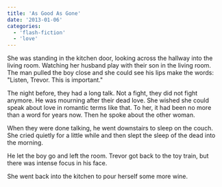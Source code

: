 ```yaml
---
title: 'As Good As Gone'
date: '2013-01-06'
categories:
  - 'flash-fiction'
  - 'love'
---
```


She was standing in the kitchen door, looking across the hallway into the living
room. Watching her husband play with their son in the living room. The man
pulled the boy close and she could see his lips make the words: "Listen, Trevor.
This is important."

The night before, they had a long talk. Not a fight, they did not fight anymore.
He was mourning after their dead love. She wished she could speak about love in
romantic terms like that. To her, it had been no more than a word for years now.
Then he spoke about the other woman.

When they were done talking, he went downstairs to sleep on the couch. She cried
quietly for a little while and then slept the sleep of the dead into the
morning.

He let the boy go and left the room. Trevor got back to the toy train, but there
was intense focus in his face.

She went back into the kitchen to pour herself some more wine.
